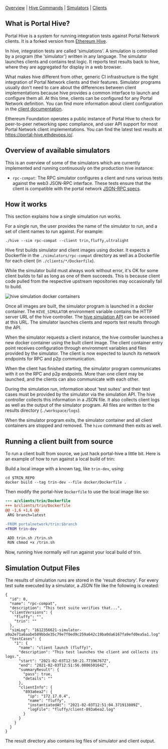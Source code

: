 [Overview] | [Hive Commands] | [Simulators] | [Clients]

## What is Portal Hive?

Portal Hive is a system for running integration tests against Portal Network clients.
It is a forked version from [Ethereum Hive].

In hive, integration tests are called 'simulations'. A simulation is controlled by a
program (the 'simulator') written in any language. The simulator launches clients and
contains test logic. It reports test results back to hive, where they are aggregated for
display in a web browser.

What makes hive different from other, generic CI infrastructure is the tight integration
of Portal Network clients and their features. Simulator programs usually don't need to care
about the differences between client implementations because hive provides a common
interface to launch and configure them all. At this time, clients can be configured for
any Portal Network definition. You can find more information about client configuration in the [client
documentation].

Ethereum Foundation operates a public instance of Portal Hive to check for peer-to-peer networking spec compliance, and user API support for most
Portal Network client implementations. You can find the latest test results at
<https://portal-hive.ethdevops.io/>.

## Overview of available simulators

This is an overview of some of the simulators which are currently implemented and running
continuously on the production hive instance:

- `rpc-compat`: The RPC simulator configures a client and runs
  various tests against the web3 JSON-RPC interface. These tests ensure that the client is
  compatible with the portal network [JSON-RPC specs].

## How it works

This section explains how a single simulation run works.

For a single run, the user provides the name of the simulator to run, and a set of client
names to run against. For example:

    ./hive --sim rpc-compat --client trin,fluffy,ultralight

Hive first builds simulator and client images using docker. It expects a Dockerfile in the
`./simulators/rpc-compat` directory as well as a Dockerfile for each client (in
`./clients/*/Dockerfile`).

While the simulator build must always work without error, it's OK for some client builds
to fail as long as one of them succeeds. This is because client code pulled from the
respective upstream repositories may occasionally fail to build.

![hive simulation docker containers](./img/sim-overview.svg)

Once all images are built, the simulator program is launched in a docker container. The
`HIVE_SIMULATOR` environment variable contains the HTTP server URL of the hive controller.
The [hive simulation API] can be accessed at this URL. The simulator launches clients and
reports test results through the API.

When the simulator requests a client instance, the hive controller launches a new docker
container using the built client image. The client container entry point receives
configuration through environment variables and files provided by the simulator.
The client is now expected to launch its network endpoints for RPC and p2p communication.

When the client has finished starting, the simulator program communicates with it on the
RPC and p2p endpoints. More than one client may be launched, and the clients can also
communicate with each other.

During the simulation run, information about 'test suites' and their test cases must be
provided by the simulator via the simulation API. The hive controller collects this
information in a JSON file. It also collects client logs as well as the output of the
simulator program. All files are written to the results directory (`./workspace/logs`).

When the simulator program exits, the simulator container and all client containers are
stopped and removed. The `hive` command then exits as well.

## Running a client built from source

To run a client built from source, we just hack portal-hive a little bit. Here is an example of how
to run against a local build of trin:

Build a local image with a known tag, like `trin-dev`, using:

    cd $TRIN_REPO
    docker build --tag trin-dev --file docker/Dockerfile .

Then modify the portal-hive `Dockerfile` to use the local image like so:

```patch
--- a/clients/trin/Dockerfile
+++ b/clients/trin/Dockerfile
@@ -1,6 +1,6 @@
 ARG branch=latest

-FROM portalnetwork/trin:$branch
+FROM trin-dev

 ADD trin.sh /trin.sh
 RUN chmod +x /trin.sh
 ```

 Now, running hive normally will run against your local build of trin.

## Simulation Output Files

The results of simulation runs are stored in the 'result directory'. For every test suite
executed by a simulator, a JSON file like the following is created:

    {
      "id": 0,
      "name": "rpc-compat",
      "description": "This test suite verifies that...",
      "clientVersions": {
        "fluffy": "",
        "trin": ""
      },
      "simLog": "1612356621-simulator-a9a2e71a6aabe509bbde35c79e7f0ed9c259a642c19ba0da6167fa9efd0ea5a1.log"
      "testCases": {
        "1": {
          "name": "client launch (fluffy)",
          "description": "This test launches the client and collects its logs.",
          "start": "2021-02-03T12:50:21.77396767Z",
          "end": "2021-02-03T12:51:56.080650164Z",
          "summaryResult": {
            "pass": true,
            "details": ""
          },
          "clientInfo": {
            "893a6ea2": {
              "ip": "172.17.0.4",
              "name": "fluffy",
              "instantiatedAt": "2021-02-03T12:51:04.371913809Z",
              "logFile": "fluffy/client-893a6ea2.log"
            }
          }
        }
      }
    }

The result directory also contains log files of simulator and client output.

[hive simulation API]: ./simulators.md#simulation-api-reference
[client documentation]: ./clients.md
[Overview]: ./overview.md
[Hive Commands]: ./commandline.md
[Simulators]: ./simulators.md
[Clients]: ./clients.md
[Ethereum Hive]: https://github.com/ethereum/hive
[JSON-RPC specs]: https://playground.open-rpc.org/?schemaUrl=https://raw.githubusercontent.com/ethereum/portal-network-specs/assembled-spec/jsonrpc/openrpc.json&uiSchema%5BappBar%5D%5Bui:splitView%5D=false&uiSchema%5BappBar%5D%5Bui:input%5D=false&uiSchema%5BappBar%5D%5Bui:examplesDropdown%5D=false
